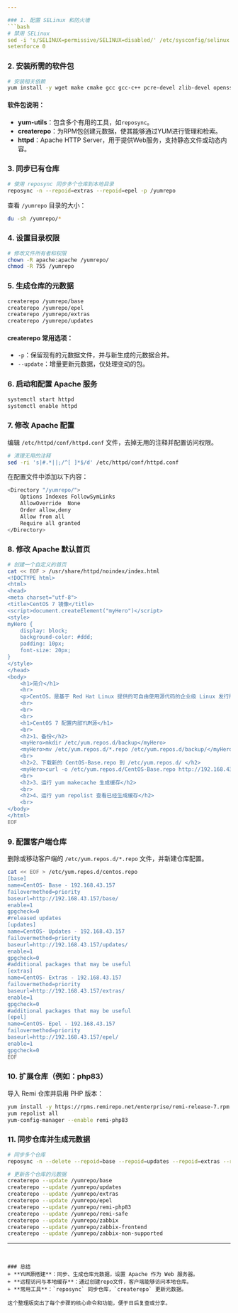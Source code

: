 ```yaml
---

### 1. 配置 SELinux 和防火墙
```bash
# 禁用 SELinux
sed -i 's/SELINUX=permissive/SELINUX=disabled/' /etc/sysconfig/selinux
setenforce 0
```

### 2. 安装所需的软件包
```bash
# 安装相关依赖
yum install -y wget make cmake gcc gcc-c++ pcre-devel zlib-devel openssl openssl-devel httpd yum-utils createrepo
```

#### 软件包说明：
+ **yum-utils**：包含多个有用的工具，如`reposync`。
+ **createrepo**：为RPM包创建元数据，使其能够通过YUM进行管理和检索。
+ **httpd**：Apache HTTP Server，用于提供Web服务，支持静态文件或动态内容。

### 3. 同步已有仓库
```bash
# 使用 reposync 同步多个仓库到本地目录
reposync -n --repoid=extras --repoid=epel -p /yumrepo
```

查看 `/yumrepo` 目录的大小：

```bash
du -sh /yumrepo/*
```

### 4. 设置目录权限
```bash
# 修改文件所有者和权限
chown -R apache:apache /yumrepo/
chmod -R 755 /yumrepo
```

### 5. 生成仓库的元数据
```bash
createrepo /yumrepo/base
createrepo /yumrepo/epel
createrepo /yumrepo/extras
createrepo /yumrepo/updates
```

#### createrepo 常用选项：
+ `-p`：保留现有的元数据文件，并与新生成的元数据合并。
+ `--update`：增量更新元数据，仅处理变动的包。

### 6. 启动和配置 Apache 服务
```bash
systemctl start httpd
systemctl enable httpd
```

### 7. 修改 Apache 配置
编辑 `/etc/httpd/conf/httpd.conf` 文件，去掉无用的注释并配置访问权限。

```bash
# 清理无用的注释
sed -ri 's|#.*||;/^[ ]*$/d' /etc/httpd/conf/httpd.conf
```

在配置文件中添加以下内容：

```bash
<Directory "/yumrepo/">
    Options Indexes FollowSymLinks
    AllowOverride  None
    Order allow,deny
    Allow from all
    Require all granted
</Directory>
```

### 8. 修改 Apache 默认首页
```bash
# 创建一个自定义的首页
cat << EOF > /usr/share/httpd/noindex/index.html
<!DOCTYPE html>
<html>
<head>
<meta charset="utf-8">
<title>CentOS 7 镜像</title>
<script>document.createElement("myHero")</script>
<style>
myHero {
    display: block;
    background-color: #ddd;
    padding: 10px;
    font-size: 20px;
}
</style>
</head>
<body>
    <h1>简介</h1>
    <hr>
    <p>CentOS，是基于 Red Hat Linux 提供的可自由使用源代码的企业级 Linux 发行版本，是一个稳定，可预测，可管理和可复制的免费企业级计算平台。</p>
    <hr>
    <br>
    <br>
    <h1>CentOS 7 配置内部YUM源</h1>
    <br>
    <h2>1、备份</h2>
    <myHero>mkdir /etc/yum.repos.d/backup</myHero>
    <myHero>mv /etc/yum.repos.d/*.repo /etc/yum.repos.d/backup/</myHero>
    <br>
    <h2>2、下载新的 CentOS-Base.repo 到 /etc/yum.repos.d/ </h2>
    <myHero>curl -o /etc/yum.repos.d/CentOS-Base.repo http://192.168.43.157/repo/CentOS-Base.repo</myHero>
    <br>
    <h2>3、运行 yum makecache 生成缓存</h2>
    <br>
    <h2>4、运行 yum repolist 查看已经生成缓存</h2>
    <br>
</body>
</html>
EOF
```

### 9. 配置客户端仓库
删除或移动客户端的 `/etc/yum.repos.d/*.repo` 文件，并新建仓库配置。

```bash
cat << EOF > /etc/yum.repos.d/centos.repo
[base]
name=CentOS- Base - 192.168.43.157
failovermethod=priority
baseurl=http://192.168.43.157/base/
enable=1
gpgcheck=0
#released updates 
[updates]
name=CentOS- Updates - 192.168.43.157
failovermethod=priority
baseurl=http://192.168.43.157/updates/
enable=1
gpgcheck=0
#additional packages that may be useful
[extras]
name=CentOS- Extras - 192.168.43.157
failovermethod=priority
baseurl=http://192.168.43.157/extras/
enable=1
gpgcheck=0
#additional packages that may be useful
[epel]
name=CentOS- Epel - 192.168.43.157
failovermethod=priority
baseurl=http://192.168.43.157/epel/
enable=1
gpgcheck=0
EOF
```

### 10. 扩展仓库（例如：php83）
导入 Remi 仓库并启用 PHP 版本：

```bash
yum install -y https://rpms.remirepo.net/enterprise/remi-release-7.rpm
yum repolist all
yum-config-manager --enable remi-php83
```

### 11. 同步仓库并生成元数据
```bash
# 同步多个仓库
reposync -n --delete --repoid=base --repoid=updates --repoid=extras --repoid=epel --repoid=remi-php83 --repoid=remi-safe -p /yumrepo

# 更新各个仓库的元数据
createrepo --update /yumrepo/base
createrepo --update /yumrepo/updates
createrepo --update /yumrepo/extras
createrepo --update /yumrepo/epel
createrepo --update /yumrepo/remi-php83
createrepo --update /yumrepo/remi-safe
createrepo --update /yumrepo/zabbix
createrepo --update /yumrepo/zabbix-frontend
createrepo --update /yumrepo/zabbix-non-supported
```

---
```


### 总结
+ **YUM源搭建**：同步、生成仓库元数据，设置 Apache 作为 Web 服务器。
+ **远程访问与本地缓存**：通过创建repo文件，客户端能够访问本地仓库。
+ **常用工具**：`reposync` 同步仓库，`createrepo` 更新元数据。

这个整理版突出了每个步骤的核心命令和功能，便于日后复查或分享。

